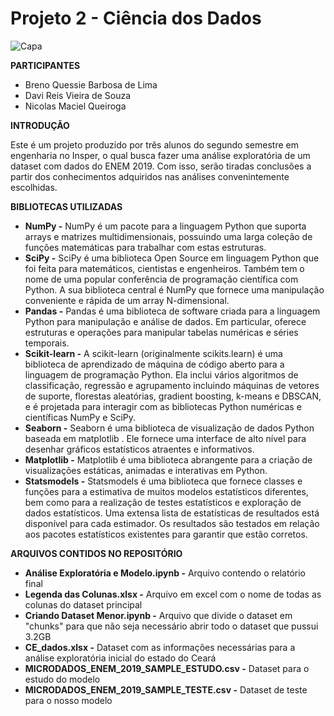 # Projeto 2 - Ciência dos Dados

![Capa](https://t2.tudocdn.net/523732?w=1200)

**PARTICIPANTES**

- Breno Quessie Barbosa de Lima
- Davi Reis Vieira de Souza
- Nicolas Maciel Queiroga

**INTRODUÇÃO**

Este é um projeto produzido por três alunos do segundo semestre em engenharia no Insper, o qual busca fazer uma análise exploratória de um dataset com dados do ENEM 2019. Com isso, serão tiradas conclusões a partir dos conhecimentos adquiridos nas análises convenintemente escolhidas.

**BIBLIOTECAS UTILIZADAS**
- **NumPy -** NumPy é um pacote para a linguagem Python que suporta arrays e matrizes multidimensionais, possuindo uma larga coleção de funções matemáticas para trabalhar com estas estruturas.
- **SciPy -** SciPy é uma biblioteca Open Source em linguagem Python que foi feita para matemáticos, cientistas e engenheiros. Também tem o nome de uma popular conferência de programação científica com Python. A sua biblioteca central é NumPy que fornece uma manipulação conveniente e rápida de um array N-dimensional.
- **Pandas -** Pandas é uma biblioteca de software criada para a linguagem Python para manipulação e análise de dados. Em particular, oferece estruturas e operações para manipular tabelas numéricas e séries temporais.
- **Scikit-learn -** A scikit-learn (originalmente scikits.learn) é uma biblioteca de aprendizado de máquina de código aberto para a linguagem de programação Python. Ela inclui vários algoritmos de classificação, regressão e agrupamento incluindo máquinas de vetores de suporte, florestas aleatórias, gradient boosting, k-means e DBSCAN, e é projetada para interagir com as bibliotecas Python numéricas e científicas NumPy e SciPy.
- **Seaborn -** Seaborn é uma biblioteca de visualização de dados Python baseada em matplotlib . Ele fornece uma interface de alto nível para desenhar gráficos estatísticos atraentes e informativos.
- **Matplotlib -** Matplotlib é uma biblioteca abrangente para a criação de visualizações estáticas, animadas e interativas em Python.
- **Statsmodels -** Statsmodels é uma biblioteca que fornece classes e funções para a estimativa de muitos modelos estatísticos diferentes, bem como para a realização de testes estatísticos e exploração de dados estatísticos. Uma extensa lista de estatísticas de resultados está disponível para cada estimador. Os resultados são testados em relação aos pacotes estatísticos existentes para garantir que estão corretos.

**ARQUIVOS CONTIDOS NO REPOSITÓRIO**
- **Análise Exploratória e Modelo.ipynb -** Arquivo contendo o relatório final
- **Legenda das Colunas.xlsx -** Arquivo em excel com o nome de todas as colunas do dataset principal
- **Criando Dataset Menor.ipynb -** Arquivo que divide o dataset em "chunks" para que não seja necessário abrir todo o dataset que pussui 3.2GB
- **CE_dados.xlsx -** Dataset com as informações necessárias para a análise exploratória inicial do estado do Ceará
- **MICRODADOS_ENEM_2019_SAMPLE_ESTUDO.csv -** Dataset para o estudo do modelo
- **MICRODADOS_ENEM_2019_SAMPLE_TESTE.csv -** Dataset de teste para o nosso modelo
